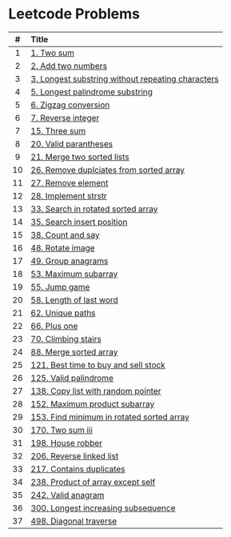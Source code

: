 # Leetcode Problems

  | # | Title |
  | :---: | :--- |
   1 | [1. Two sum](https://github.com/ashishdotme/code.ashish.me/blob/master/leetcode/001-two-sum.js) |
 2 | [2. Add two numbers](https://github.com/ashishdotme/code.ashish.me/blob/master/leetcode/002-add-two-numbers.js) |
 3 | [3. Longest substring without repeating characters](https://github.com/ashishdotme/code.ashish.me/blob/master/leetcode/003-longest-substring-without-repeating-characters.js) |
 4 | [5. Longest palindrome substring](https://github.com/ashishdotme/code.ashish.me/blob/master/leetcode/005-longest-palindrome-substring.js) |
 5 | [6. Zigzag conversion](https://github.com/ashishdotme/code.ashish.me/blob/master/leetcode/006-zigzag-conversion.js) |
 6 | [7. Reverse integer](https://github.com/ashishdotme/code.ashish.me/blob/master/leetcode/007-reverse-integer.js) |
 7 | [15. Three sum](https://github.com/ashishdotme/code.ashish.me/blob/master/leetcode/015-three-sum.js) |
 8 | [20. Valid parantheses](https://github.com/ashishdotme/code.ashish.me/blob/master/leetcode/020-valid-parantheses.js) |
 9 | [21. Merge two sorted lists](https://github.com/ashishdotme/code.ashish.me/blob/master/leetcode/021-merge-two-sorted-lists.js) |
 10 | [26. Remove duplciates from sorted array](https://github.com/ashishdotme/code.ashish.me/blob/master/leetcode/026-remove-duplciates-from-sorted-array.js) |
 11 | [27. Remove element](https://github.com/ashishdotme/code.ashish.me/blob/master/leetcode/027-remove-element.js) |
 12 | [28. Implement strstr](https://github.com/ashishdotme/code.ashish.me/blob/master/leetcode/028-implement-strstr.js) |
 13 | [33. Search in rotated sorted array](https://github.com/ashishdotme/code.ashish.me/blob/master/leetcode/033-search-in-rotated-sorted-array.js) |
 14 | [35. Search insert position](https://github.com/ashishdotme/code.ashish.me/blob/master/leetcode/035-search-insert-position.js) |
 15 | [38. Count and say](https://github.com/ashishdotme/code.ashish.me/blob/master/leetcode/038-count-and-say.js) |
 16 | [48. Rotate image](https://github.com/ashishdotme/code.ashish.me/blob/master/leetcode/048-rotate-image.js) |
 17 | [49. Group anagrams](https://github.com/ashishdotme/code.ashish.me/blob/master/leetcode/049-group-anagrams.js) |
 18 | [53. Maximum subarray](https://github.com/ashishdotme/code.ashish.me/blob/master/leetcode/053-maximum-subarray.js) |
 19 | [55. Jump game](https://github.com/ashishdotme/code.ashish.me/blob/master/leetcode/055-jump-game.js) |
 20 | [58. Length of last word](https://github.com/ashishdotme/code.ashish.me/blob/master/leetcode/058-length-of-last-word.js) |
 21 | [62. Unique paths](https://github.com/ashishdotme/code.ashish.me/blob/master/leetcode/062-unique-paths.js) |
 22 | [66. Plus one](https://github.com/ashishdotme/code.ashish.me/blob/master/leetcode/066-plus-one.js) |
 23 | [70. Climbing stairs](https://github.com/ashishdotme/code.ashish.me/blob/master/leetcode/070-climbing-stairs.js) |
 24 | [88. Merge sorted array](https://github.com/ashishdotme/code.ashish.me/blob/master/leetcode/088-merge-sorted-array.js) |
 25 | [121. Best time to buy and sell stock](https://github.com/ashishdotme/code.ashish.me/blob/master/leetcode/121-best-time-to-buy-and-sell-stock.js) |
 26 | [125. Valid palindrome](https://github.com/ashishdotme/code.ashish.me/blob/master/leetcode/125-valid-palindrome.js) |
 27 | [138. Copy list with random pointer](https://github.com/ashishdotme/code.ashish.me/blob/master/leetcode/138-copy-list-with-random-pointer.js) |
 28 | [152. Maximum product subarray](https://github.com/ashishdotme/code.ashish.me/blob/master/leetcode/152-maximum-product-subarray.js) |
 29 | [153. Find minimum in rotated sorted array](https://github.com/ashishdotme/code.ashish.me/blob/master/leetcode/153-find-minimum-in-rotated-sorted-array.js) |
 30 | [170. Two sum iii](https://github.com/ashishdotme/code.ashish.me/blob/master/leetcode/170-two-sum-iii.js) |
 31 | [198. House robber](https://github.com/ashishdotme/code.ashish.me/blob/master/leetcode/198-house-robber.js) |
 32 | [206. Reverse linked list](https://github.com/ashishdotme/code.ashish.me/blob/master/leetcode/206-reverse-linked-list.js) |
 33 | [217. Contains duplicates](https://github.com/ashishdotme/code.ashish.me/blob/master/leetcode/217-contains-duplicates.js) |
 34 | [238. Product of array except self](https://github.com/ashishdotme/code.ashish.me/blob/master/leetcode/238-product-of-array-except-self.js) |
 35 | [242. Valid anagram](https://github.com/ashishdotme/code.ashish.me/blob/master/leetcode/242-valid-anagram.js) |
 36 | [300. Longest increasing subsequence](https://github.com/ashishdotme/code.ashish.me/blob/master/leetcode/300-longest-increasing-subsequence.js) |
 37 | [498. Diagonal traverse](https://github.com/ashishdotme/code.ashish.me/blob/master/leetcode/498-diagonal-traverse.js) |
